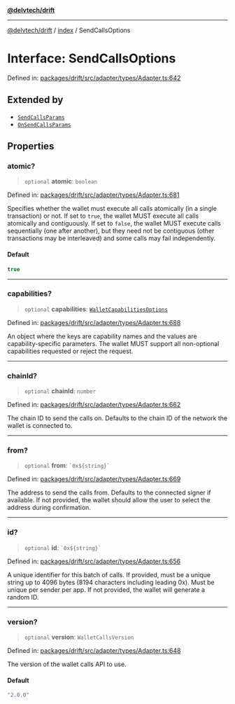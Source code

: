 [**@delvtech/drift**](../../README.md)

***

[@delvtech/drift](../../README.md) / [index](../README.md) / SendCallsOptions

# Interface: SendCallsOptions

Defined in: [packages/drift/src/adapter/types/Adapter.ts:642](https://github.com/delvtech/drift/blob/95370f81f9813e8d583ed884b0b07657be0d8f2c/packages/drift/src/adapter/types/Adapter.ts#L642)

## Extended by

- [`SendCallsParams`](SendCallsParams.md)
- [`OnSendCallsParams`](../../testing/interfaces/OnSendCallsParams.md)

## Properties

### atomic?

> `optional` **atomic**: `boolean`

Defined in: [packages/drift/src/adapter/types/Adapter.ts:681](https://github.com/delvtech/drift/blob/95370f81f9813e8d583ed884b0b07657be0d8f2c/packages/drift/src/adapter/types/Adapter.ts#L681)

Specifies whether the wallet must execute all calls atomically (in a single
transaction) or not. If set to `true`, the wallet MUST execute all calls
atomically and contiguously. If set to `false`, the wallet MUST execute
calls sequentially (one after another), but they need not be contiguous
(other transactions may be interleaved) and some calls may fail
independently.

#### Default

```ts
true
```

***

### capabilities?

> `optional` **capabilities**: [`WalletCapabilitiesOptions`](../type-aliases/WalletCapabilitiesOptions.md)

Defined in: [packages/drift/src/adapter/types/Adapter.ts:688](https://github.com/delvtech/drift/blob/95370f81f9813e8d583ed884b0b07657be0d8f2c/packages/drift/src/adapter/types/Adapter.ts#L688)

An object where the keys are capability names and the values are
capability-specific parameters. The wallet MUST support all non-optional
capabilities requested or reject the request.

***

### chainId?

> `optional` **chainId**: `number`

Defined in: [packages/drift/src/adapter/types/Adapter.ts:662](https://github.com/delvtech/drift/blob/95370f81f9813e8d583ed884b0b07657be0d8f2c/packages/drift/src/adapter/types/Adapter.ts#L662)

The chain ID to send the calls on. Defaults to the chain ID of the network
the wallet is connected to.

***

### from?

> `optional` **from**: `` `0x${string}` ``

Defined in: [packages/drift/src/adapter/types/Adapter.ts:669](https://github.com/delvtech/drift/blob/95370f81f9813e8d583ed884b0b07657be0d8f2c/packages/drift/src/adapter/types/Adapter.ts#L669)

The address to send the calls from. Defaults to the connected signer if
available. If not provided, the wallet should allow the user to select the
address during confirmation.

***

### id?

> `optional` **id**: `` `0x${string}` ``

Defined in: [packages/drift/src/adapter/types/Adapter.ts:656](https://github.com/delvtech/drift/blob/95370f81f9813e8d583ed884b0b07657be0d8f2c/packages/drift/src/adapter/types/Adapter.ts#L656)

A unique identifier for this batch of calls. If provided, must be a unique
string up to 4096 bytes (8194 characters including leading 0x). Must be
unique per sender per app. If not provided, the wallet will generate a
random ID.

***

### version?

> `optional` **version**: `WalletCallsVersion`

Defined in: [packages/drift/src/adapter/types/Adapter.ts:648](https://github.com/delvtech/drift/blob/95370f81f9813e8d583ed884b0b07657be0d8f2c/packages/drift/src/adapter/types/Adapter.ts#L648)

The version of the wallet calls API to use.

#### Default

```ts
"2.0.0"
```
